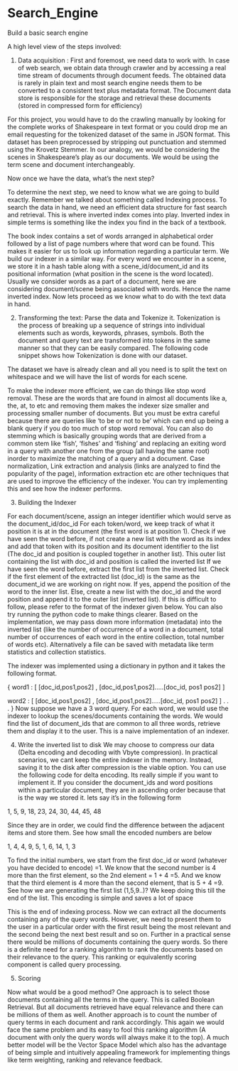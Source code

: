 # Search_Engine
Build a basic search engine

A high level view of the steps involved:

1. Data acquisition : First and foremost, we need data to work with. In case of web search, we obtain data through crawler and by accessing a real time stream of documents through document feeds. The obtained data is rarely in plain text and most search engine needs them to be converted to a consistent text plus metadata format. The Document data store is responsible for the storage and retrieval these documents (stored in compressed form for efficiency)

For this project, you would have to do the crawling manually by looking for the complete works of Shakespeare in text format or you could drop me an email requesting for the tokenized dataset of the same in JSON format. This dataset has been preprocessed by stripping out punctuation and stemmed using the Krovetz Stemmer. In our analogy, we would be considering the scenes in Shakespeare’s play as our documents. We would be using the term scene and document interchangeably.

Now once we have the data, what’s the next step?

To determine the next step, we need to know what we are going to build exactly. Remember we talked about something called Indexing process. To search the data in hand, we need an efficient data structure for fast search and retrieval. This is where inverted index comes into play. Inverted index in simple terms is something like the index you find in the back of a textbook.

The book index contains a set of words arranged in alphabetical order followed by a list of page numbers where that word can be found. This makes it easier for us to look up information regarding a particular term. We build our indexer in a similar way. For every word we encounter in a scene, we store it in a hash table along with a scene_id/document_id and its positional information (what position in the scene is the word located). Usually we consider words as a part of a document, here we are considering document/scene being associated with words. Hence the name inverted index. Now lets proceed as we know what to do with the text data in hand.

2. Transforming the text: Parse the data and Tokenize it. Tokenization is the process of breaking up a sequence of strings into individual elements such as words, keywords, phrases, symbols. Both the document and query text are transformed into tokens in the same manner so that they can be easily compared. The following code snippet shows how Tokenization is done with our dataset.

The dataset we have is already clean and all you need is to split the text on whitespace and we will have the list of words for each scene.

To make the indexer more efficient, we can do things like stop word removal. These are the words that are found in almost all documents like a, the, at, to etc and removing them makes the indexer size smaller and processing smaller number of documents. But you must be extra careful because there are queries like ‘to be or not to be’ which can end up being a blank query if you do too much of stop word removal. You can also do stemming  which is basically grouping words that are derived from a common stem like ‘fish’, ‘fishes’ and ‘fishing’ and replacing an exiting word in a query with another one from the group (all having the same root) inorder to maximize the matching of a query and a document. Case normalization, Link extraction and analysis (links are analyzed to find the popularity of the page), information extraction etc are other techniques that are used to improve the efficiency of the indexer. You can try implementing this and see how the indexer performs.

3. Building the Indexer

For each document/scene, assign an integer identifier which would serve as the document_id/doc_id
For each token/word, we keep track of what it position it is at in the document (the first word is at position 1).
Check if we have seen the word before, if not create a new list with the word as its index and add that token with its position and its document identifier to the list (The doc_id and position is coupled together in another list).  This outer list containing the list with doc_id and position is called the inverted list
If we have seen the word before, extract the first list from the inverted list. Check if the first element of the extracted list (doc_id) is the same as the document_id we are working on right now. If yes, append the position of the word to the inner list. Else, create a new list with the doc_id and the word position and append it to the outer list (inverted list). If this is difficult to follow, please refer to the format of the indexer given below. You can also try running the python code to make things clearer.
Based on the implementation, we may pass down more information (metadata) into the inverted list (like the number of occurrence of a word in a document, total number of occurrences of each word in the entire collection, total number of words etc). Alternatively a file can be saved with metadata like term statistics and collection statistics.

The indexer was implemented using a dictionary in python and it takes the following format.


{ 
word1 : [  [doc_id,pos1,pos2] , [doc_id,pos1,pos2].....[doc_id, pos1 pos2] ] 
 
word2 : [  [doc_id,pos1,pos2] , [doc_id,pos1,pos2].....[doc_id, pos1 pos2] ] 
.
.
.
 } 
Now suppose we have a 3 word query. For each word, we would use the indexer to lookup the scenes/documents containing the words. We would find the list of document_ids that are common to all three words, retrieve them and display it to the user. This is a naive implementation of an indexer.

4. Write the inverted list to disk We may choose to compress our data (Delta encoding and decoding with Vbyte compression). In practical scenarios, we cant keep the entire indexer in the memory. Instead, saving it to the disk after compression is the viable option. You can use the following code for delta encoding. Its really simple if you want to implement it. If you consider the document_ids and word positions within a particular document, they are in ascending order because that is the way we stored it. lets say it’s in the following form

1, 5, 9, 18, 23, 24, 30, 44, 45, 48

Since they are in order, we could find the difference between the adjacent items and store them. See how small the encoded numbers are below

1, 4, 4, 9, 5, 1, 6, 14, 1, 3

To find the initial numbers, we start from the first doc_id or word (whatever you have decided to encode) =1. We know that the second number is 4 more than the first element, so the 2nd element = 1 + 4 =5. And we know that the third element is 4 more than the second element, that is 5 + 4 =9. See how we are generating the first list (1,5,9..)? We keep doing this till the end of the list. This encoding is simple and saves a lot of space

This is the end of indexing process. Now we can extract all the documents containing any of the query words. However, we need to present them to the user in a particular order with the first result being the most relevant and the second being the next best result and so on. Further in a practical sense there would be millions of documents containing the query words. So there is a definite need for a ranking algorithm to rank the documents based on their relevance to the query. This ranking or equivalently scoring component is called query processing.

5. Scoring

Now what would be a good method? One approach is to select those documents containing all the terms in the query. This is called Boolean Retrieval. But all documents retrieved have equal relevance and there can be millions of them as well. Another approach is to count the number of query terms in each document and rank accordingly. This again we would face the same problem and its easy to fool this ranking algorithm (A document with only the query words will always make it to the top). A much better model will be the Vector Space Model which also has the advantage of being simple and intuitively appealing framework for implementing things like term weighting, ranking and relevance feedback.


